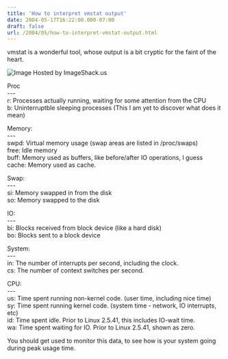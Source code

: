 ```yaml
---
title: 'How to interpret vmstat output'
date: 2004-05-17T16:22:00.000-07:00
draft: false
url: /2004/05/how-to-interpret-vmstat-output.html
---
```


vmstat is a wonderful tool, whose output is a bit cryptic for the faint of the heart.  
  
![Image Hosted by ImageShack.us](http://img88.exs.cx/img88/7249/vmstat1.png)  
  
Proc  
\---  
r: Processes actually running, waiting for some attention from the CPU  
b: Uninterruptble sleeping processes (This I am yet to discover what does it mean)  
  
Memory:  
\---  
swpd: Virtual memory usage (swap areas are listed in /proc/swaps)  
free: Idle memory  
buff: Memory used as buffers, like before/after IO operations, I guess  
cache: Memory used as cache.  
  
Swap:  
\---  
si: Memory swapped in from the disk  
so: Memory swapped to the disk  
  
IO:  
\---  
bi: Blocks received from block device (like a hard disk)  
bo: Blocks sent to a block device  
  
System:  
\---  
in: The number of interrupts per second, including the clock.  
cs: The number of context switches per second.  
  
CPU:  
\---  
us: Time spent running non-kernel code. (user time, including nice time)  
sy: Time spent running kernel code. (system time - network, IO interrupts, etc)  
id: Time spent idle. Prior to Linux 2.5.41, this includes IO-wait time.  
wa: Time spent waiting for IO. Prior to Linux 2.5.41, shown as zero.  
  
  
You should get used to monitor this data, to see how is your system going during peak usage time.
